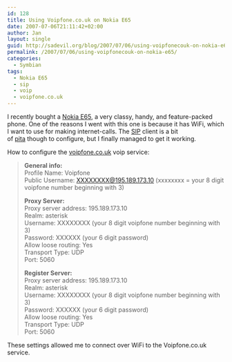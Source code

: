 ```yaml
---
id: 128
title: Using Voipfone.co.uk on Nokia E65
date: 2007-07-06T21:11:42+02:00
author: Jan
layout: single
guid: http://sadevil.org/blog/2007/07/06/using-voipfonecouk-on-nokia-e65/
permalink: /2007/07/06/using-voipfonecouk-on-nokia-e65/
categories:
  - Symbian
tags:
  - Nokia E65
  - sip
  - voip
  - voipfone.co.uk
---
```

I recently bought a [Nokia E65](http://europe.nokia.com/A4344227), a very classy, handy, and feature-packed phone. One of the reasons I went with this one is because it has WiFi, which I want to use for making internet-calls. The [SIP](http://en.wikipedia.org/wiki/Session_Initiation_Protocol) client is a bit of [pita](http://www.auditmypc.com/acronym/PITA.asp) though to configure, but I finally managed to get it working.

How to configure the [voipfone.co.uk](http://www.voipfone.co.uk) voip service:

> **General info:**  
> Profile Name: Voipfone  
> Public Username: XXXXXXXX@195.189.173.10 (xxxxxxxx = your 8 digit voipfone number beginning with 3)
> 
> **Proxy Server:**  
> Proxy server address: 195.189.173.10  
> Realm: asterisk  
> Username: XXXXXXXX (your 8 digit voipfone number beginning with 3)  
> Password: XXXXXX (your 6 digit password)  
> Allow loose routing: Yes  
> Transport Type: UDP  
> Port: 5060
> 
> **Register Server:**  
> Proxy server address: 195.189.173.10  
> Realm: asterisk  
> Username: XXXXXXXX (your 8 digit voipfone number beginning with 3)  
> Password: XXXXXX (your 6 digit password)  
> Allow loose routing: Yes  
> Transport Type: UDP  
> Port: 5060

These settings allowed me to connect over WiFi to the Voipfone.co.uk service.